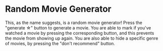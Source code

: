 # Random Movie Generator
This, as the name suggests, is a random movie generator! Press the "generate ☆" button to generate a movie.
You are able to mark if you've watched a movie by pressing the corresponding button, and this prevents the movie from showing up again.
You are also able to hide a specific genre of movies, by pressing the "don't recommend" button.
